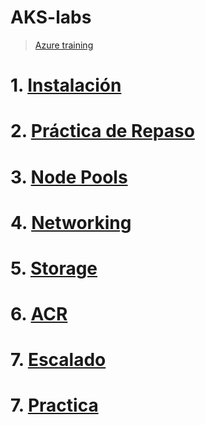 # AKS-labs <!-- omit in toc -->
> [Azure training](https://azure.microsoft.com/en-us/resources/training-and-certifications/kubernetes)

# 1. [Instalación](/01.%20Instalacion.md)
# 2. [Práctica de Repaso](/02.%20Practica%20Repaso.md)
# 3. [Node Pools](./03.%20Node%20Pools.md)
# 4. [Networking](./04.%20Networking.md)
# 5. [Storage](./05.%20Storage.md)
# 6. [ACR](./06.%20ACR.md)
# 7. [Escalado](./07.%20Escalado.md)
# 7. [Practica](./07.%20Practica.md)
